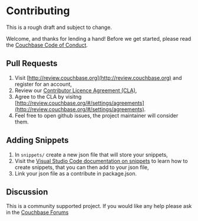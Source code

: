 # Contributing

This is a rough draft and subject to change. 

Welcome, and thanks for lending a hand! Before we get started, please read the [Couchbase Code of Conduct](https://www.couchbase.com/code-of-conduct).

## Pull Requests

1. Visit [http://review.couchbase.org](http://review.couchbase.org) and register for an account,
2. Review our [Contributor Licence Agreement (CLA)](http://review.couchbase.org/static/individual_agreement.html),
3. Agree to the CLA by visitng [http://review.couchbase.org/#/settings/agreements](http://review.couchbase.org/#/settings/agreements).
4. Feel free to open github issues, the project maintainer will consider them.

## Adding Snippets

1. In `snippets/` create a new json file that will store your snippets,
2. Visit the [Visual Studio Code documentation on snippets](https://code.visualstudio.com/docs/editor/userdefinedsnippets#_create-your-own-snippets) to learn how to create snippets, that you can then add to your json file,
3. Link your json file as a contribute in package.json.

## Discussion

This is a community supported project. If you would like any help please ask in the [Couchbase Forums](https://forums.couchbase.com/)